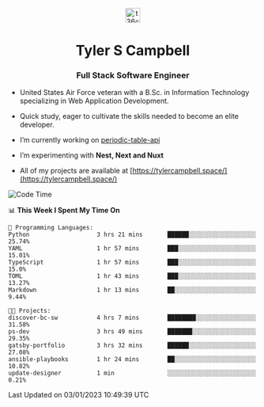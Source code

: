 <p align="center">
<a href="https://www.linkedin.com/in/t36campbell" target="blank"><img align="center" src="https://ik.imagekit.io/t36campbell/Portfolio/linkedin.png.original_m8bbGgPh6.png" alt="t36campbell" height="30" width="30" /></a>
</p>
<h1 align="center">Tyler S Campbell</h1>
<h3 align="center">Full Stack Software Engineer</h3>

* United States Air Force veteran with a B.Sc. in Information Technology specializing in Web Application Development. 

* Quick study, eager to cultivate the skills needed to become an elite developer.

* I’m currently working on [periodic-table-api](https://github.com/t36campbell/periodic-table-api)

* I’m experimenting with **Nest, Next and Nuxt**

* All of my projects are available at [https://tylercampbell.space/](https://tylercampbell.space/)

<!--START_SECTION:waka-->
![Code Time](http://img.shields.io/badge/Code%20Time-2%2C069%20hrs%2048%20mins-blue)

📊 **This Week I Spent My Time On** 

```text
💬 Programming Languages: 
Python                   3 hrs 21 mins       ██████░░░░░░░░░░░░░░░░░░░   25.74% 
YAML                     1 hr 57 mins        ███░░░░░░░░░░░░░░░░░░░░░░   15.01% 
TypeScript               1 hr 57 mins        ███░░░░░░░░░░░░░░░░░░░░░░   15.0% 
TOML                     1 hr 43 mins        ███░░░░░░░░░░░░░░░░░░░░░░   13.27% 
Markdown                 1 hr 13 mins        ██░░░░░░░░░░░░░░░░░░░░░░░   9.44%

🐱‍💻 Projects: 
discover-bc-sw           4 hrs 7 mins        ████████░░░░░░░░░░░░░░░░░   31.58% 
ps-dev                   3 hrs 49 mins       ███████░░░░░░░░░░░░░░░░░░   29.35% 
gatsby-portfolio         3 hrs 32 mins       ██████░░░░░░░░░░░░░░░░░░░   27.08% 
ansible-playbooks        1 hr 24 mins        ██░░░░░░░░░░░░░░░░░░░░░░░   10.82% 
update-designer          1 min               ░░░░░░░░░░░░░░░░░░░░░░░░░   0.21%

```


 Last Updated on 03/01/2023 10:49:39 UTC
<!--END_SECTION:waka-->
